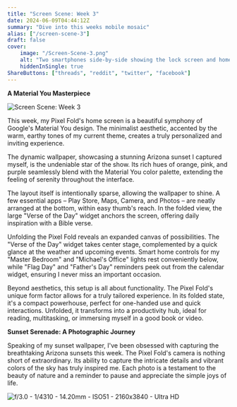```yaml
---
title: "Screen Scene: Week 3"
date: 2024-06-09T04:44:12Z
summary: "Dive into this weeks mobile mosaic"
alias: ["/screen-scene-3"]
draft: false
cover:
    image: "/Screen-Scene-3.png"
    alt: "Two smartphones side-by-side showing the lock screen and home screen"
    hiddenInSingle: true
ShareButtons: ["threads", "reddit", "twitter", "facebook"]
---
```


**A Material You Masterpiece**

![Screen Scene: Week 3](/Screen-Scene-3.png "Home Screen Folded and Unfolded")

This week, my Pixel Fold's home screen is a beautiful symphony of Google's Material You design.  The minimalist aesthetic, accented by the warm, earthy tones of my current theme, creates a truly personalized and inviting experience.

The dynamic wallpaper, showcasing a stunning Arizona sunset I captured myself, is the undeniable star of the show. Its rich hues of orange, pink, and purple seamlessly blend with the Material You color palette, extending the feeling of serenity throughout the interface.

The layout itself is intentionally sparse, allowing the wallpaper to shine. A few essential apps – Play Store, Maps, Camera, and Photos – are neatly arranged at the bottom, within easy thumb's reach. In the folded view, the large "Verse of the Day" widget anchors the screen, offering daily inspiration with a Bible verse.

Unfolding the Pixel Fold reveals an expanded canvas of possibilities. The "Verse of the Day" widget takes center stage, complemented by a quick glance at the weather and upcoming events. Smart home controls for my "Master Bedroom" and "Michael's Office" lights rest conveniently below, while "Flag Day" and "Father's Day" reminders peek out from the calendar widget, ensuring I never miss an important occasion.

Beyond aesthetics, this setup is all about functionality. The Pixel Fold's unique form factor allows for a truly tailored experience. In its folded state, it's a compact powerhouse, perfect for one-handed use and quick interactions. Unfolded, it transforms into a productivity hub, ideal for reading, multitasking, or immersing myself in a good book or video.

**Sunset Serenade: A Photographic Journey**

Speaking of my sunset wallpaper, I've been obsessed with capturing the breathtaking Arizona sunsets this week. The Pixel Fold's camera is nothing short of extraordinary. Its ability to capture the intricate details and vibrant colors of the sky has truly inspired me. Each photo is a testament to the beauty of nature and a reminder to pause and appreciate the simple joys of life.

![f/3.0 - 1/4310 - 14.20mm - ISO51 - 2160x3840 - Ultra HD](/PXL_Arizona_Sunset.jpg "Arizon sunset")